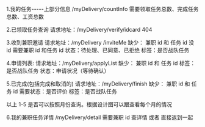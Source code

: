 1.我的任务-----上部分信息 /myDelivery/countInfo
需要领取任务总数、完成任务总数、工资总数

2.已领取任务查询
请求地址：/myDelivery/verify/idcard
404

3.收到兼职邀请
请求地址：/myDelivery /inviteMe
缺少：
兼职 id 和 任务 id
没 id 需要兼职 id 和任务 id
状态：待处理、已同意、已拒绝
标签：是否战队任务

4.申请列表:
请求地址：/myDelivery/applyList
缺少：
兼职 id 和 任务 id
标签：是否战队任务
状态：申请状况（等待确认）

5.已完成(包括完成和取消的)
请求地址：/myDelivery/finish
缺少：
兼职 id 和 任务 id
需要状态：是否评价
标签：是否战队任务

以上 1-5 是否可以按照月份查询。根据设计图可以跟查看每个月的情况

6.我的兼职任务详情
/myDelivery/detail
需要兼职 id 查详情 或者 直接返到一起
